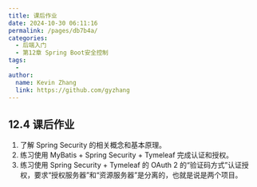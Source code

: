 ```yaml
---
title: 课后作业
date: 2024-10-30 06:11:16
permalink: /pages/db7b4a/
categories: 
  - 后端入门
  - 第12章 Spring Boot安全控制
tags: 
  - 
author: 
  name: Kevin Zhang
  link: https://github.com/gyzhang
---
```

## 12.4 课后作业

1. 了解 Spring Security 的相关概念和基本原理。
2. 练习使用 MyBatis + Spring Security + Tymeleaf 完成认证和授权。
3. 练习使用 Spring Security  + Tymeleaf 的 OAuth 2 的“验证码方式”认证授权，要求“授权服务器”和“资源服务器”是分离的，也就是说是两个项目。

